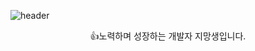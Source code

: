 ![header](https://capsule-render.vercel.app/api?type=cylinder&color=F7EFE9&text=Welcome&height=300&fontSize=100&textBg=f7f5f5)
<div align="center">
    <p>👍노력하며 성장하는 개발자 지망생입니다.</p>
</div>
